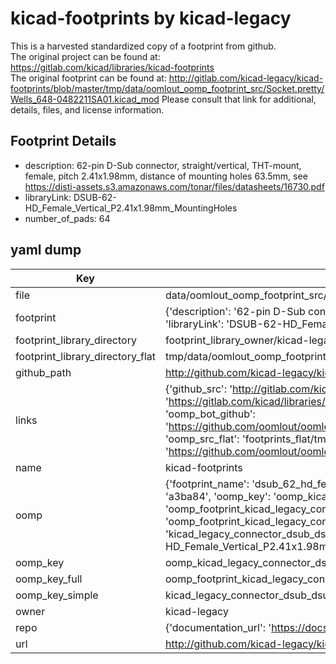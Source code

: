 # kicad-footprints by kicad-legacy  
This is a harvested standardized copy of a footprint from github.  
The original project can be found at:  
https://gitlab.com/kicad/libraries/kicad-footprints  
The original footprint can be found at:
http://gitlab.com/kicad-legacy/kicad-footprints/blob/master/tmp/data/oomlout_oomp_footprint_src/Socket.pretty/Wells_648-0482211SA01.kicad_mod
Please consult that link for additional, details, files, and license information.  
## Footprint Details
* description: 62-pin D-Sub connector, straight/vertical, THT-mount, female, pitch 2.41x1.98mm, distance of mounting holes 63.5mm, see https://disti-assets.s3.amazonaws.com/tonar/files/datasheets/16730.pdf  
* libraryLink: DSUB-62-HD_Female_Vertical_P2.41x1.98mm_MountingHoles  
* number_of_pads: 64  
## yaml dump  
| Key | Value |  
| --- | --- |  
| file | data/oomlout_oomp_footprint_src/kicad-footprints/Connector_Dsub.pretty/DSUB-62-HD_Female_Vertical_P2.41x1.98mm_MountingHoles.kicad_mod |  
| footprint | {'description': '62-pin D-Sub connector, straight/vertical, THT-mount, female, pitch 2.41x1.98mm, distance of mounting holes 63.5mm, see https://disti-assets.s3.amazonaws.com/tonar/files/datasheets/16730.pdf', 'libraryLink': 'DSUB-62-HD_Female_Vertical_P2.41x1.98mm_MountingHoles', 'number_of_pads': 64} |  
| footprint_library_directory | footprint_library_owner/kicad-legacy_kicad-footprints |  
| footprint_library_directory_flat | tmp/data/oomlout_oomp_footprint_src/footprints_flat/kicad_legacy_connector_dsub_dsub_62_hd_female_vertical_p2_41x1_98mm_mountingholes/working |  
| github_path | http://github.com/kicad-legacy/kicad-footprints/blob/master/tmp/data/oomlout_oomp_footprint_src/Connector_Dsub.pretty/DSUB-62-HD_Female_Vertical_P2.41x1.98mm_MountingHoles.kicad_mod |  
| links | {'github_src': 'http://gitlab.com/kicad-legacy/kicad-footprints/blob/master/tmp/data/oomlout_oomp_footprint_src/Socket.pretty/Wells_648-0482211SA01.kicad_mod', 'github_src_repo': 'https://gitlab.com/kicad/libraries/kicad-footprints', 'oomp_bot': 'tmp/data/oomlout_oomp_footprint_src/footprints/kicad_legacy_connector_dsub_dsub_62_hd_female_vertical_p2_41x1_98mm_mountingholes/working', 'oomp_bot_github': 'https://github.com/oomlout/oomlout_oomp_footprint_bot/tree/main/tmp/data/oomlout_oomp_footprint_src/footprints/kicad_legacy_connector_dsub_dsub_62_hd_female_vertical_p2_41x1_98mm_mountingholes/working', 'oomp_src_flat': 'footprints_flat/tmp/data/oomlout_oomp_footprint_src/footprints_flat/kicad_legacy_connector_dsub_dsub_62_hd_female_vertical_p2_41x1_98mm_mountingholes/working', 'oomp_src_flat_github': 'https://github.com/oomlout/oomlout_oomp_footprint_src/tree/main/tmp/data/oomlout_oomp_footprint_src/footprints_flat/kicad_legacy_connector_dsub_dsub_62_hd_female_vertical_p2_41x1_98mm_mountingholes/working'} |  
| name | kicad-footprints |  
| oomp | {'footprint_name': 'dsub_62_hd_female_vertical_p2_41x1_98mm_mountingholes', 'library_name': 'connector_dsub', 'md5': 'a3ba846e5e81f0c84beb9b6bcc57f167', 'md5_10': 'a3ba846e5e', 'md5_5': 'a3ba8', 'md5_6': 'a3ba84', 'oomp_key': 'oomp_kicad_legacy_connector_dsub_dsub_62_hd_female_vertical_p2_41x1_98mm_mountingholes', 'oomp_key_extra': 'oomp_footprint_kicad_legacy_connector_dsub_dsub_62_hd_female_vertical_p2_41x1_98mm_mountingholes', 'oomp_key_full': 'oomp_footprint_kicad_legacy_connector_dsub_dsub_62_hd_female_vertical_p2_41x1_98mm_mountingholes_a3ba84', 'oomp_key_simple': 'kicad_legacy_connector_dsub_dsub_62_hd_female_vertical_p2_41x1_98mm_mountingholes', 'original_filename': 'data/oomlout_oomp_footprint_src/kicad-footprints/Connector_Dsub.pretty/DSUB-62-HD_Female_Vertical_P2.41x1.98mm_MountingHoles.kicad_mod', 'owner_name': 'kicad_legacy'} |  
| oomp_key | oomp_kicad_legacy_connector_dsub_dsub_62_hd_female_vertical_p2_41x1_98mm_mountingholes |  
| oomp_key_full | oomp_footprint_kicad_legacy_connector_dsub_dsub_62_hd_female_vertical_p2_41x1_98mm_mountingholes |  
| oomp_key_simple | kicad_legacy_connector_dsub_dsub_62_hd_female_vertical_p2_41x1_98mm_mountingholes |  
| owner | kicad-legacy |  
| repo | {'documentation_url': 'https://docs.github.com/rest/repos/repos#get-a-repository', 'message': 'Not Found'} |  
| url | http://github.com/kicad-legacy/kicad-footprints |  


